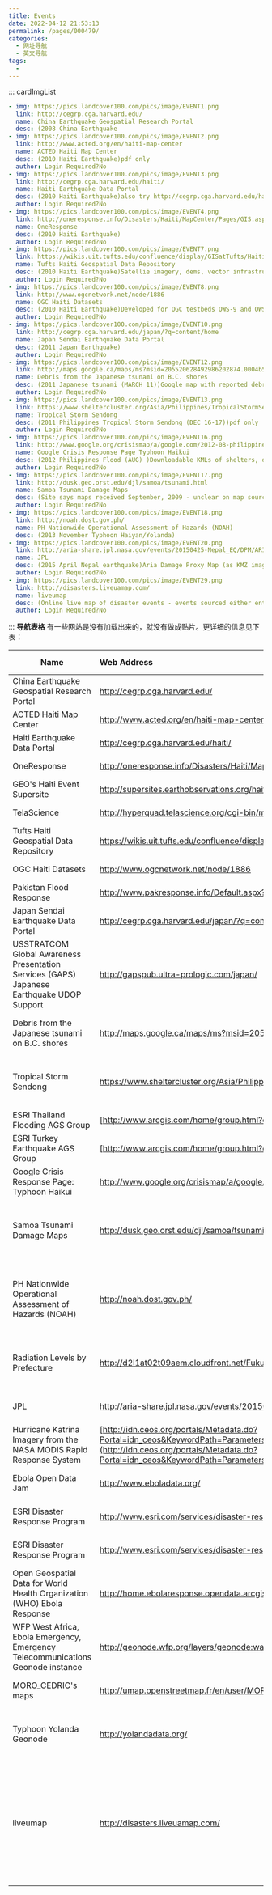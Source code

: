 ```yaml
---
title: Events
date: 2022-04-12 21:53:13
permalink: /pages/000479/
categories:
  - 网址导航
  - 英文导航
tags:
  - 
---
```

::: cardImgList
```yaml
- img: https://pics.landcover100.com/pics/image/EVENT1.png
  link: http://cegrp.cga.harvard.edu/
  name: China Earthquake Geospatial Research Portal
  desc: (2008 China Earthquake
- img: https://pics.landcover100.com/pics/image/EVENT2.png
  link: http://www.acted.org/en/haiti-map-center
  name: ACTED Haiti Map Center
  desc: (2010 Haiti Earthquake)pdf only
  author: Login Required?No
- img: https://pics.landcover100.com/pics/image/EVENT3.png
  link: http://cegrp.cga.harvard.edu/haiti/
  name: Haiti Earthquake Data Portal
  desc: (2010 Haiti Earthquake)also try http://cegrp.cga.harvard.edu/hai
  author: Login Required?No
- img: https://pics.landcover100.com/pics/image/EVENT4.png
  link: http://oneresponse.info/Disasters/Haiti/MapCenter/Pages/GIS.aspx
  name: OneResponse
  desc: (2010 Haiti Earthquake)
  author: Login Required?No
- img: https://pics.landcover100.com/pics/image/EVENT7.png
  link: https://wikis.uit.tufts.edu/confluence/display/GISatTufts/Haiti+G
  name: Tufts Haiti Geospatial Data Repository
  desc: (2010 Haiti Earthquake)Satellie imagery, dems, vector infrastruct
  author: Login Required?No
- img: https://pics.landcover100.com/pics/image/EVENT8.png
  link: http://www.ogcnetwork.net/node/1886
  name: OGC Haiti Datasets
  desc: (2010 Haiti Earthquake)Developed for OGC testbeds OWS-9 and OWS-8
  author: Login Required?No
- img: https://pics.landcover100.com/pics/image/EVENT10.png
  link: http://cegrp.cga.harvard.edu/japan/?q=content/home
  name: Japan Sendai Earthquake Data Portal
  desc: (2011 Japan Earthquake)
  author: Login Required?No
- img: https://pics.landcover100.com/pics/image/EVENT12.png
  link: http://maps.google.ca/maps/ms?msid=205520628492986202874.0004b52b
  name: Debris from the Japanese tsunami on B.C. shores
  desc: (2011 Japanese tsunami (MARCH 11))Google map with reported debris
  author: Login Required?No
- img: https://pics.landcover100.com/pics/image/EVENT13.png
  link: https://www.sheltercluster.org/Asia/Philippines/TropicalStormSend
  name: Tropical Storm Sendong 
  desc: (2011 Philippines Tropical Storm Sendong (DEC 16-17))pdf only
  author: Login Required?No
- img: https://pics.landcover100.com/pics/image/EVENT16.png
  link: http://www.google.org/crisismap/a/google.com/2012-08-philippines-
  name: Google Crisis Response Page Typhoon Haikui
  desc: (2012 Philippines Flood (AUG) )Downloadable KMLs of shelters, don
  author: Login Required?No
- img: https://pics.landcover100.com/pics/image/EVENT17.png
  link: http://dusk.geo.orst.edu/djl/samoa/tsunami.html
  name: Samoa Tsunami Damage Maps
  desc: (Site says maps received September, 2009 - unclear on map source 
  author: Login Required?No
- img: https://pics.landcover100.com/pics/image/EVENT18.png
  link: http://noah.dost.gov.ph/
  name: PH Nationwide Operational Assessment of Hazards (NOAH)
  desc: (2013 November Typhoon Haiyan/Yolanda)
- img: https://pics.landcover100.com/pics/image/EVENT20.png
  link: http://aria-share.jpl.nasa.gov/events/20150425-Nepal_EQ/DPM/ARIA_
  name: JPL
  desc: (2015 April Nepal earthquake)Aria Damage Proxy Map (as KMZ image 
  author: Login Required?No
- img: https://pics.landcover100.com/pics/image/EVENT29.png
  link: http://disasters.liveuamap.com/
  name: liveumap
  desc: (Online live map of disaster events - events sourced either entir
  author: Login Required?No
```
:::
**导航表格**
有一些网站是没有加载出来的，就没有做成贴片。更详细的信息见下表：

| Name                                                         | Web Address                                                  | Login Required? | Event                                                        | Notes                                                        |
| ------------------------------------------------------------ | :----------------------------------------------------------- | --------------- | ------------------------------------------------------------ | ------------------------------------------------------------ |
| China  Earthquake Geospatial Research Portal                 | http://cegrp.cga.harvard.edu/                                | No              | 2008 China Earthquake   (May)                                |                                                              |
| ACTED  Haiti Map Center                                      | http://www.acted.org/en/haiti-map-center                     | No              | 2010 Haiti Earthquake                                        | pdf only                                                     |
| Haiti  Earthquake Data Portal                                | http://cegrp.cga.harvard.edu/haiti/                          | No              | 2010 Haiti Earthquake                                        | also try:  http://cegrp.cga.harvard.edu/haiti/?q=content/haiti-earthquake-gis-data |
| OneResponse                                                  | http://oneresponse.info/Disasters/Haiti/MapCenter/Pages/GIS.aspx | No              | 2010 Haiti Earthquake                                        |                                                              |
| GEO's  Haiti Event Supersite                                 | http://supersites.earthobservations.org/haiti.php            | No              | 2010 Haiti Earthquake                                        |                                                              |
| TelaScience                                                  | http://hyperquad.telascience.org/cgi-bin/mapserv?map=/bigdata/haiti3/haiti3.map&request=WMS&version=1.1.1& | No              | 2010 Haiti Earthquake                                        | OSM-compatible  imagery for Haiti, pre and post Earthquake.  |
| Tufts  Haiti Geospatial Data Repository                      | https://wikis.uit.tufts.edu/confluence/display/GISatTufts/Haiti+Geospatial+Data+Resources | No              | 2010 Haiti Earthquake                                        | Satellie imagery,  dems, vector infrastructure data, socioeconomic data (tabular and vector),  crisis maps, links to other portals |
| OGC  Haiti Datasets                                          | http://www.ogcnetwork.net/node/1886                          | No              | 2010 Haiti Earthquake                                        | Developed for OGC  testbeds OWS-9 and OWS-8                  |
| Pakistan  Flood Response                                     | http://www.pakresponse.info/Default.aspx?tabid=88            | No              | 2010 Pakistan Flood                                          |                                                              |
| Japan  Sendai Earthquake Data Portal                         | http://cegrp.cga.harvard.edu/japan/?q=content/home           | No              | 2011 Japan Earthquake                                        |                                                              |
| USSTRATCOM  Global Awareness Presentation Services (GAPS) Japanese Earthquake UDOP  Support | http://gapspub.ultra-prologic.com/japan/                     | No              | 2011 Japanese earthquake (MARCH  08)                         |                                                              |
| Debris  from the Japanese tsunami on B.C. shores             | http://maps.google.ca/maps/ms?msid=205520628492986202874.0004b52b97610bfa65ac3&msa=0&iwloc=0004b52d31bbc24b3c6d7 | No              | 2011 Japanese tsunami (MARCH 11)                             | Google map with reported debris  on BC (Canada) shore        |
| Tropical Storm Sendong                                       | https://www.sheltercluster.org/Asia/Philippines/TropicalStormSendong2011/Pages/default.aspx | No              | 2011 Philippines  Tropical Storm Sendong (DEC 16-17)         | pdf only                                                     |
| ESRI  Thailand Flooding AGS Group                            | [http://www.arcgis.com/home/group.html?owner=disaster_response&title=%232011%20Thailand%20Flooding](http://www.arcgis.com/home/group.html?owner=disaster_response&title=%232011 Thailand Flooding) | No              | 2011 Thailand Flooding                                       | see also  http://www.esri.com/services/disaster-response/2011/thailand-flooding-map/ |
| ESRI  Turkey Earthquake AGS Group                            | [http://www.arcgis.com/home/group.html?owner=disaster_response&title=%232011%20Turkey%20Earthquake](http://www.arcgis.com/home/group.html?owner=disaster_response&title=%232011 Turkey Earthquake) | No              | 2011 Turkey Earthquake (OCT 23)                              | see also  http://www.esri.com/services/disaster-response/2011/turkey-earthquake/ |
| Google Crisis Response Page: Typhoon Haikui                  | http://www.google.org/crisismap/a/google.com/2012-08-philippines-flood | No              | 2012 Philippines  Flood (AUG)                                | Downloadable KMLs of  shelters, donation centers, river flood extent, rescue requests, and cloud  cover |
| Samoa  Tsunami Damage Maps                                   | http://dusk.geo.orst.edu/djl/samoa/tsunami.html              | No              | Site says maps received  September, 2009 - unclear on map source date | See also  http://www.pacificdisaster.net:8080/Plone/samoa-tsunami for Samoa and Tonga  sit reps, maps, photos |
| PH Nationwide Operational Assessment of Hazards (NOAH)       | http://noah.dost.gov.ph/                                     | No              | 2013 November Typhoon  Haiyan/Yolanda                        | NOAH.ph doesn't  have an API to get realtime data feeds, you can grab certain web resources,  like lat-longs for their weather stations with this url:  http://noah.dost.gov.ph/latest/download/station_all/?_=1384017608305   and that you can also then loop through those station names to get 24-hour  forecasts on tide surge that update every six hours:  http://noah.dost.gov.ph/td/campomanesbay_td/ |
| Radiation Levels by Prefecture                               | http://d2l1at02t09aem.cloudfront.net/Fukushima-Data.zip      | No              | 2011 Fukushima  Daiichi Nuclear Disaster (MAR), Japan        | Data used in map from  the Guardian here:  http://www.guardian.co.uk/science/blog/2011/mar/24/fukushima-radiation-levels  (tables) |
| JPL                                                          | http://aria-share.jpl.nasa.gov/events/20150425-Nepal_EQ/DPM/ARIA_DPM_v0.5u_CSKd_20150430.kmz | No              | 2015 April Nepal  earthquake                                 | Aria Damage Proxy Map  (as KMZ image service); see also http://aria.jpl.nasa.gov |
| Hurricane Katrina Imagery from the NASA MODIS Rapid Response  System | [http://idn.ceos.org/portals/Metadata.do?Portal=idn_ceos&KeywordPath=Parameters%7CHUMAN+DIMENSIONS%7CSOCIAL+BEHAVIOR%7CDISASTER+RESPONSE&OrigMetadataNode=GCMD&EntryId=NASA_MODIS_RAPID_RESPONSE_KATRINA&MetadataView=Full&MetadataType=0&lbnode=mdlb3](http://idn.ceos.org/portals/Metadata.do?Portal=idn_ceos&KeywordPath=Parameters\|HUMAN+DIMENSIONS\|SOCIAL+BEHAVIOR\|DISASTER+RESPONSE&OrigMetadataNode=GCMD&EntryId=NASA_MODIS_RAPID_RESPONSE_KATRINA&MetadataView=Full&MetadataType=0&lbnode=mdlb3) |                 | Hurricane Katrina  August 2005 USA                           |                                                              |
| Ebola Open Data Jam                                          | http://www.eboladata.org/                                    |                 | 2014-2015 Ebola  epidemic West Africa                        | DKAN site sponsored  by Nucivic; data covering Liberia, Guinea, Sierra Leone |
| ESRI Disaster Response Program                               | http://www.esri.com/services/disaster-response/drought-famine-disease/ebola-outbreak-pim |                 | 2014-2015 Ebola  epidemic West Africa                        |                                                              |
| ESRI Disaster Response Program                               | http://www.esri.com/services/disaster-response/drought-famine-disease/syria-refugee-storymap |                 | Syrian Refugee Crisis  2015-2016                             |                                                              |
| Open Geospatial Data for World Health Organization (WHO) Ebola  Response | http://home.ebolaresponse.opendata.arcgis.com/               |                 | 2014-2015 Ebola  epidemic West Africa                        |                                                              |
| WFP West Africa, Ebola Emergency, Emergency Telecommunications  Geonode instance | http://geonode.wfp.org/layers/geonode:wafr_etc_ebolaemergency_services_20141218 |                 | 2014-2015 Ebola  epidemic West Africa                        |                                                              |
| MORO_CEDRIC's maps                                           | http://umap.openstreetmap.fr/en/user/MORO_CEDRIC/            |                 | 2014-2015 Ebola  epidemic West Africa                        |                                                              |
| Typhoon Yolanda Geonode                                      | http://yolandadata.org/                                      |                 | Typhoon Yolanda  (Haiyan) November 2013                      |                                                              |
| liveumap                                                     | http://disasters.liveuamap.com/                              | No              | Online live map of  disaster events - events sourced either entirely or vast majority from  Twitter. Also has live conflict maps. Doesn't look like data is downloadable |                                                              |